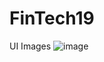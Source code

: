 # FinTech19

UI Images 
![image](https://github.com/user-attachments/assets/47bbed29-cda9-454e-8e62-05bb40172f63)
